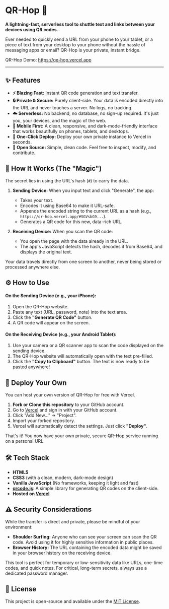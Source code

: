 # QR-Hop 🚀

**A lightning-fast, serverless tool to shuttle text and links between your devices using QR codes.**

Ever needed to quickly send a URL from your phone to your tablet, or a piece of text from your desktop to your phone without the hassle of messaging apps or email? QR-Hop is your private, instant bridge.


QR-Hop Demo: https://qe-hop.vercel.app

---

## ✨ Features

*   **⚡️ Blazing Fast:** Instant QR code generation and text transfer.
*   **🔒 Private & Secure:** Purely client-side. Your data is encoded directly into the URL and never touches a server. No logs, no tracking.
*   **☁️ Serverless:** No backend, no database, no sign-up required. It's just you, your devices, and the magic of the web.
*   **📱 Mobile First:** A clean, responsive, and dark-mode-friendly interface that works beautifully on phones, tablets, and desktops.
*   **🚀 One-Click Deploy:** Deploy your own private instance to Vercel in seconds.
*   **📖 Open Source:** Simple, clean code. Feel free to inspect, modify, and contribute.

## 🤔 How It Works (The "Magic")

The secret lies in using the URL's hash (`#`) to carry the data.

1.  **Sending Device:** When you input text and click "Generate", the app:
    *   Takes your text.
    *   Encodes it using Base64 to make it URL-safe.
    *   Appends the encoded string to the current URL as a hash (e.g., `https://qr-hop.vercel.app/#SGVsbG9...`).
    *   Generates a QR code for this new, data-rich URL.

2.  **Receiving Device:** When you scan the QR code:
    *   You open the page with the data already in the URL.
    *   The app's JavaScript detects the hash, decodes it from Base64, and displays the original text.

Your data travels directly from one screen to another, never being stored or processed anywhere else.

## ⚙️ How to Use

#### On the Sending Device (e.g., your iPhone):
1.  Open the QR-Hop website.
2.  Paste any text (URL, password, note) into the text area.
3.  Click the **"Generate QR Code"** button.
4.  A QR code will appear on the screen.

#### On the Receiving Device (e.g., your Android Tablet):
1.  Use your camera or a QR scanner app to scan the code displayed on the sending device.
2.  The QR-Hop website will automatically open with the text pre-filled.
3.  Click the **"Copy to Clipboard"** button. The text is now ready to be pasted anywhere!

## 🚀 Deploy Your Own

You can host your own version of QR-Hop for free with Vercel.

1.  **Fork or Clone this repository** to your GitHub account.
2.  Go to [Vercel](https://vercel.com) and sign in with your GitHub account.
3.  Click "Add New..." -> "Project".
4.  Import your forked repository.
5.  Vercel will automatically detect the settings. Just click **"Deploy"**.

That's it! You now have your own private, secure QR-Hop service running on a personal URL.

## 🛠 Tech Stack

*   **HTML5**
*   **CSS3** (with a clean, modern, dark-mode design)
*   **Vanilla JavaScript** (No frameworks, keeping it light and fast)
*   [**qrcode.js**](https://github.com/davidshimjs/qrcodejs): A simple library for generating QR codes on the client-side.
*   **Hosted on [Vercel](https://vercel.com)**

## ⚠️ Security Considerations

While the transfer is direct and private, please be mindful of your environment:
*   **Shoulder Surfing:** Anyone who can see your screen can scan the QR code. Avoid using it for highly sensitive information in public places.
*   **Browser History:** The URL containing the encoded data might be saved in your browser history on the receiving device.

This tool is perfect for temporary or low-sensitivity data like URLs, one-time codes, and quick notes. For critical, long-term secrets, always use a dedicated password manager.

## 📄 License

This project is open-source and available under the [MIT License](LICENSE).
